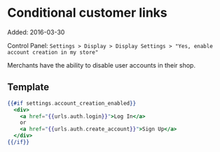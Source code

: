 # Conditional customer links

Added: 2016-03-30

Control Panel: `Settings > Display > Display Settings > "Yes, enable account creation in my store"`

Merchants have the ability to disable user accounts in their shop.

## Template

```handlebars
{{#if settings.account_creation_enabled}}
  <div>
    <a href="{{urls.auth.login}}">Log In</a>
    or
    <a href="{{urls.auth.create_account}}">Sign Up</a>
  </div>
{{/if}}
```
